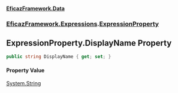 #### [EficazFramework.Data](EficazFrameworkData.md 'EficazFramework Data')
### [EficazFramework.Expressions](EficazFrameworkData.md#EficazFramework.Expressions 'EficazFramework.Expressions').[ExpressionProperty](EficazFramework.Expressions/ExpressionProperty.md 'EficazFramework.Expressions.ExpressionProperty')

## ExpressionProperty.DisplayName Property

```csharp
public string DisplayName { get; set; }
```

#### Property Value
[System.String](https://docs.microsoft.com/en-us/dotnet/api/System.String 'System.String')